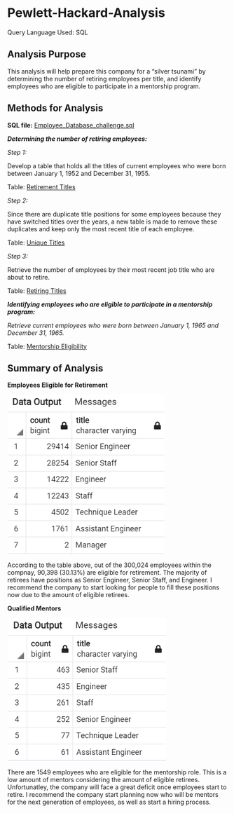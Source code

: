 # Pewlett-Hackard-Analysis
Query Language Used: SQL

## Analysis Purpose
This analysis will help prepare this company for a “silver tsunami” by determining the number of retiring employees per title, and identify employees who are eligible to participate in a mentorship program.  

## Methods for Analysis 

**SQL file:** [Employee_Database_challenge.sql]( https://github.com/Ariannatopbjerg/Pewlett-Hackard-Analysis/blob/main/Queries/Employee_Database_challenge.sql)

***Determining the number of retiring employees:***

*Step 1:* 

Develop a table that holds all the titles of current employees who were born between January 1, 1952 and December 31, 1955.

Table: [Retirement Titles]( https://github.com/Ariannatopbjerg/Pewlett-Hackard-Analysis/blob/main/Data/retirement_titles.csv)

*Step 2:* 

Since there are duplicate title positions for some employees because they have switched titles over the years, a new table is made to remove these duplicates and keep only the most recent title of each employee.


Table: [Unique Titles]( https://github.com/Ariannatopbjerg/Pewlett-Hackard-Analysis/blob/main/Data/unique_titles.csv)

*Step 3:*

Retrieve the number of employees by their most recent job title who are about to retire.

Table: [Retiring Titles]( https://github.com/Ariannatopbjerg/Pewlett-Hackard-Analysis/blob/main/Data/retiring_titles.csv)

***Identifying employees who are eligible to participate in a mentorship program:***

*Retrieve current employees who were born between January 1, 1965 and December 31, 1965.*

Table: [Mentorship Eligibility]( https://github.com/Ariannatopbjerg/Pewlett-Hackard-Analysis/blob/main/Data/mentorship_eligibility.csv)

## Summary of Analysis

**Employees Eligible for Retirement**

![](https://github.com/Ariannatopbjerg/Pewlett-Hackard-Analysis/blob/main/Data/Retiring_titles.PNG)

According to the table above, out of the 300,024 employees within the compnay, 90,398 (30.13%) are eligible for retirement. The majority of retirees have positions as Senior Engineer, Senior Staff, and Engineer. I recommend the company to start looking for people to fill these positions now due to the amount of eligible retirees. 

**Qualified Mentors**

![](https://github.com/Ariannatopbjerg/Pewlett-Hackard-Analysis/blob/main/Data/mentorship_title_count.PNG)

There are 1549 employees who are eligible for the mentorship role. This is a low amount of mentors considering the amount of eligible retirees. Unfortunatley, the company will face a great deficit once employees start to retire. I recommend the company start planning now who will be mentors for the next generation of employees, as well as start a hiring process. 






